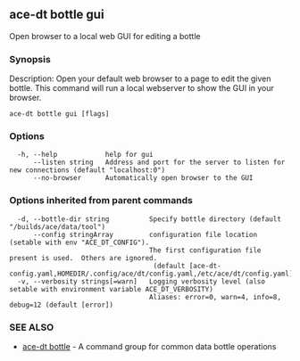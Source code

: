 ## ace-dt bottle gui

Open browser to a local web GUI for editing a bottle

### Synopsis

Description:
		Open your default web browser to a page to edit the given bottle.
		This command will run a local webserver to show the GUI in your browser.


```
ace-dt bottle gui [flags]
```

### Options

```
  -h, --help            help for gui
      --listen string   Address and port for the server to listen for new connections (default "localhost:0")
      --no-browser      Automatically open browser to the GUI
```

### Options inherited from parent commands

```
  -d, --bottle-dir string          Specify bottle directory (default "/builds/ace/data/tool")
      --config stringArray         configuration file location (setable with env "ACE_DT_CONFIG").
                                   The first configuration file present is used.  Others are ignored.
                                    (default [ace-dt-config.yaml,HOMEDIR/.config/ace/dt/config.yaml,/etc/ace/dt/config.yaml])
  -v, --verbosity strings[=warn]   Logging verbosity level (also setable with environment variable ACE_DT_VERBOSITY)
                                   Aliases: error=0, warn=4, info=8, debug=12 (default [error])
```

### SEE ALSO

* [ace-dt bottle](ace-dt_bottle.md)	 - A command group for common data bottle operations

